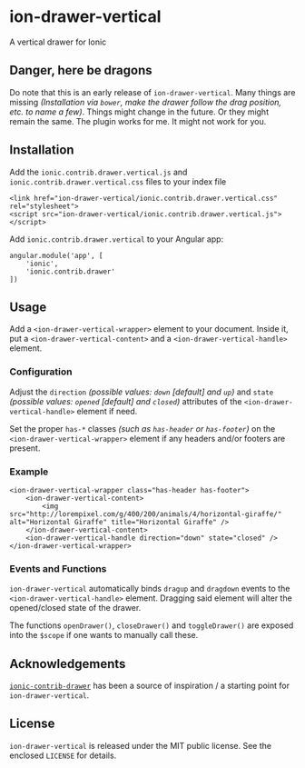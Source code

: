 # ion-drawer-vertical

A vertical drawer for Ionic

## Danger, here be dragons

Do note that this is an early release of `ion-drawer-vertical`. Many things are missing _(Installation via `bower`, make the drawer follow the drag position, etc. to name a few)_. Things might change in the future. Or they might remain the same. The plugin works for me. It might not work for you.

## Installation

Add the `ionic.contrib.drawer.vertical.js` and `ionic.contrib.drawer.vertical.css` files to your index file

```
<link href="ion-drawer-vertical/ionic.contrib.drawer.vertical.css" rel="stylesheet">
<script src="ion-drawer-vertical/ionic.contrib.drawer.vertical.js"></script>
```

Add `ionic.contrib.drawer.vertical` to your Angular app:

```
angular.module('app', [
	'ionic',
	'ionic.contrib.drawer'
])
```

## Usage

Add a `<ion-drawer-vertical-wrapper>` element to your document. Inside it, put a `<ion-drawer-vertical-content>` and a `<ion-drawer-vertical-handle>` element.

### Configuration

Adjust the `direction` _(possible values: `down` [default] and `up`)_ and `state` _(possible values: `opened` [default] and `closed`)_ attributes of the `<ion-drawer-vertical-handle>` element if need.

Set the proper `has-*` classes _(such as `has-header` or `has-footer`)_ on the `<ion-drawer-vertical-wrapper>` element if any headers and/or footers are present.

### Example

```
<ion-drawer-vertical-wrapper class="has-header has-footer">
	<ion-drawer-vertical-content>
		<img src="http://lorempixel.com/g/400/200/animals/4/horizontal-giraffe/" alt="Horizontal Giraffe" title="Horizontal Giraffe" />
	</ion-drawer-vertical-content>
	<ion-drawer-vertical-handle direction="down" state="closed" />
</ion-drawer-vertical-wrapper>
```

### Events and Functions

`ion-drawer-vertical` automatically binds `dragup` and `dragdown` events to the `<ion-drawer-vertical-handle>` element. Dragging said element will alter the opened/closed state of the drawer.

The functions `openDrawer()`, `closeDrawer()` and `toggleDrawer()` are exposed into the `$scope` if one wants to manually call these.

## Acknowledgements

[`ionic-contrib-drawer`](https://github.com/driftyco/ionic-ion-drawer) has been a source of inspiration / a starting point for `ion-drawer-vertical`.

## License

`ion-drawer-vertical` is released under the MIT public license. See the enclosed `LICENSE` for details.